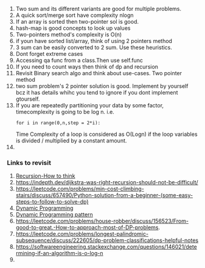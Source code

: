 
1. Two sum and its different variants are good for multiple problems.  
2. A quick sort/merge sort have complexity nlogn
3. If an array is sorted then two-pointer sol is good.
4. hash-map is good concepts to look up values
5. Two-pointers method's complexity is O(n)
6. if youn have sorted list/array, think of using 2 pointers method
7. 3 sum can be easily converted to 2 sum. Use these heuristics.
8. Dont forget extreme cases
9. Accessing qa func from a class.Then use self.func
10. If you need to count ways then think of dp and recursion
11. Revisit Binary search algo and think about use-cases. Two pointer method
12. two sum problem's 2 pointer solution is good. Implement by yourself bcz it has details whihc you tend to ignore if you dont implement gtourself.
13. If you are repeatedly partitioning your data by some factor, timecomplexity is going to be log n. i.e. 
    ```
    for i in range(0,n,step = 2*i):
    ```
    Time Complexity of a loop is considered as O(Logn) if the loop variables is divided / multiplied by a constant amount.
14.  








### Links to revisit

1. [Recursion-How to think](https://medium.com/@daniel.oliver.king/getting-started-with-recursion-f89f57c5b60e)  
2. https://indepth.dev/dijkstra-was-right-recursion-should-not-be-difficult/
3. https://leetcode.com/problems/min-cost-climbing-stairs/discuss/657490/Python-solution-from-a-beginner-(some-easy-steps-to-follow-to-solve-dp)
4. [Dynamic Programming](https://leetcode.com/discuss/general-discussion/475924/my-experience-and-notes-for-learning-dp)
5. [Dynamic Programming pattern](https://leetcode.com/discuss/general-discussion/458695/dynamic-programming-patterns)
6. https://leetcode.com/problems/house-robber/discuss/156523/From-good-to-great.-How-to-approach-most-of-DP-problems.
7. https://leetcode.com/problems/longest-palindromic-subsequence/discuss/222605/dp-problem-classifications-helpful-notes
8. https://softwareengineering.stackexchange.com/questions/146021/determining-if-an-algorithm-is-o-log-n
9. 


